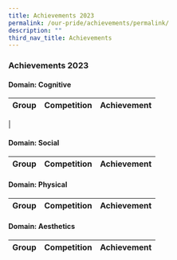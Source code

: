```yaml
---
title: Achievements 2023
permalink: /our-pride/achievements/permalink/
description: ""
third_nav_title: Achievements
---
```

### **Achievements 2023**

#### **Domain: Cognitive**

| Group | Competition | Achievement |
|:---:|:---:|:---:|
| 

#### **Domain: Social**

| Group | Competition | Achievement |
|:---:|:---:|:---:|

#### **Domain: Physical**

| Group | Competition | Achievement |
|:---:|:---:|:---:|

#### **Domain: Aesthetics**

| Group | Competition | Achievement |
|:---:|:---:|:---:|